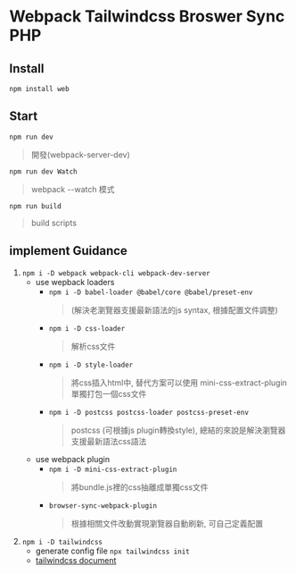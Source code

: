 # Webpack Tailwindcss Broswer Sync PHP

## Install

`npm install web`

## Start

`npm run dev`
> 開發(webpack-server-dev)

`npm run dev Watch`
> webpack --watch 模式

`npm run build`

> build scripts


## implement Guidance

 1. `npm i -D webpack webpack-cli webpack-dev-server`
    - use wepback loaders
        * `npm i -D babel-loader @babel/core @babel/preset-env`
            >  (解決老瀏覽器支援最新語法的js syntax, 根據配置文件調整)
        * `npm i -D css-loader`
            > 解析css文件
        * `npm i -D style-loader`
            > 將css插入html中, 替代方案可以使用 mini-css-extract-plugin單獨打包一個css文件
        * `npm i -D postcss postcss-loader postcss-preset-env`
            > postcss (可根據js plugin轉換style), 總結的來說是解決瀏覽器支援最新語法css語法
    - use webpack plugin
        * `npm i -D mini-css-extract-plugin`
            > 將bundle.js裡的css抽離成單獨css文件
        * `browser-sync-webpack-plugin`
            > 根據相關文件改動實現瀏覽器自動刷新, 可自己定義配置
 2. `npm i -D tailwindcss` 
    * generate config file `npx tailwindcss init`
    * [tailwindcss document](https://tailwindcss.com/)
  